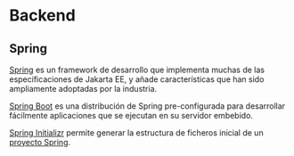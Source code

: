 # Backend

## Spring

[Spring](https://docs.spring.io/spring-framework/docs/current/reference/html/overview.html) es un framework de desarrollo que implementa muchas de las especificaciones de Jakarta EE, y añade características que han sido ampliamente adoptadas por la industria.

[Spring Boot](https://spring.io/projects/spring-boot) es una distribución de Spring pre-configurada para desarrollar fácilmente aplicaciones que se ejecutan en su servidor embebido.

[Spring Initializr](https://start.spring.io/) permite generar la estructura de ficheros inicial de un [proyecto Spring](https://spring.io/projects).